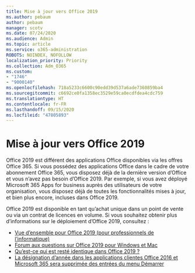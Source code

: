 ```yaml
---
title: Mise à jour vers Office 2019
ms.author: pebaum
author: pebaum
manager: scotv
ms.date: 07/24/2020
ms.audience: Admin
ms.topic: article
ms.service: o365-administration
ROBOTS: NOINDEX, NOFOLLOW
localization_priority: Priority
ms.collection: Adm_O365
ms.custom:
- "1746"
- "9000140"
ms.openlocfilehash: 718a5233c6600c90edd39d537a6ade7360859ba4
ms.sourcegitcommit: c6692ce0fa1358ec3529e59ca0ecdfdea4cdc759
ms.translationtype: HT
ms.contentlocale: fr-FR
ms.lasthandoff: 09/15/2020
ms.locfileid: "47805893"
---
```

# <a name="update-to-office-2019"></a>Mise à jour vers Office 2019

Office 2019 est différent des applications Office disponibles via les offres Office 365. Si vous possédez des applications Office dans le cadre de votre abonnement Office 365, vous disposez déjà de la dernière version d’Office et vous n’avez pas besoin d’Office 2019. Par exemple, si vous avez déployé Microsoft 365 Apps for business auprès des utilisateurs de votre organisation, vous disposez déjà de toutes les fonctionnalités mises à jour, et bien plus encore, incluses dans Office 2019.

Office 2019 est disponible en tant qu’achat unique dans un point de vente ou via un contrat de licences en volume. Si vous souhaitez obtenir plus d’informations sur le déploiement d’Office 2019, consultez :  

- [Vue d’ensemble pour Office 2019 (pour professionnels de l’informatique)](https://docs.microsoft.com/deployoffice/office2019/overview)  
- [Forum aux questions sur Office 2019 pour Windows et Mac](https://support.microsoft.com/help/4133312)  
- [Qu’est-ce qui est resté identique dans Office 2019 ?](https://docs.microsoft.com/deployoffice/office2019/overview#whats-stayed-the-same-in-office-2019)  
- [La désignation d’année dans les applications clientes Office 2016 et Microsoft 365 sera supprimée des entrées du menu Démarrer](https://support.office.com/article/8fe5e052-76d2-49de-af30-2e84ed3da907?wt.mc_id=Alchemy_ClientDIA)
